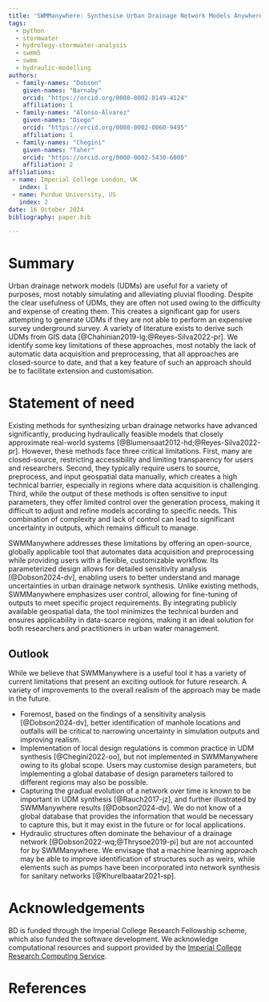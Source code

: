 ```yaml
---
title: 'SWMManywhere: Synthesise Urban Drainage Network Models Anywhere in the World'
tags:
  - python
  - stormwater
  - hydrology-stormwater-analysis
  - swmm5
  - swmm
  - hydraulic-modelling
authors:
  - family-names: "Dobson"
    given-names: "Barnaby"
    orcid: "https://orcid.org/0000-0002-0149-4124"
    affiliation: 1
  - family-names: "Alonso-Álvarez"
    given-names: "Diego"
    orcid: "https://orcid.org/0000-0002-0060-9495"
    affiliation: 1
  - family-names: "Chegini"
    given-names: "Taher"
    orcid: "https://orcid.org/0000-0002-5430-6000"
    affiliation: 2
affiliations:
 - name: Imperial College London, UK
   index: 1
 - name: Purdue University, US
   index: 2
date: 16 October 2024
bibliography: paper.bib

---
```


# Summary

Urban drainage network models (UDMs) are useful for a variety of purposes, most notably simulating and alleviating pluvial flooding. Despite the clear usefulness of UDMs, they are often not used owing to the difficulty and expense of creating them. This creates a significant gap for users attempting to generate UDMs if they are not able to perform an expensive survey underground survey. A variety of literature exists to derive such UDMs from GIS data [@Chahinian2019-lg;@Reyes-Silva2022-pr]. We identify some key limitations of these approaches, most notably the lack of automatic data acquisition and preprocessing, that all approaches are closed-source to date, and that a key feature of such an approach should be to facilitate extension and customisation.

# Statement of need

Existing methods for synthesizing urban drainage networks have advanced significantly, producing hydraulically feasible models that closely approximate real-world systems [@Blumensaat2012-hd;@Reyes-Silva2022-pr]. However, these methods face three critical limitations. First, many are closed-source, restricting accessibility and limiting transparency for users and researchers. Second, they typically require users to source, preprocess, and input geospatial data manually, which creates a high technical barrier, especially in regions where data acquisition is challenging. Third, while the output of these methods is often sensitive to input parameters, they offer limited control over the generation process, making it difficult to adjust and refine models according to specific needs. This combination of complexity and lack of control can lead to significant uncertainty in outputs, which remains difficult to manage.

SWMManywhere addresses these limitations by offering an open-source, globally applicable tool that automates data acquisition and preprocessing while providing users with a flexible, customizable workflow. Its parameterized design allows for detailed sensitivity analysis [@Dobson2024-dv], enabling users to better understand and manage uncertainties in urban drainage network synthesis. Unlike existing methods, SWMManywhere emphasizes user control, allowing for fine-tuning of outputs to meet specific project requirements. By integrating publicly available geospatial data, the tool minimizes the technical burden and ensures applicability in data-scarce regions, making it an ideal solution for both researchers and practitioners in urban water management.

## Outlook

While we believe that SWMManywhere is a useful tool it has a variety of current limitations that present an exciting outlook for future research. A variety of improvements to the overall realism of the approach may be made in the future.

- Foremost, based on the findings of a sensitivity analysis [@Dobson2024-dv], better identification of manhole locations and outfalls will be critical to narrowing uncertainty in simulation outputs and improving realism.
- Implementation of local design regulations is common practice in UDM synthesis [@Chegini2022-oo], but not implemented in SWMManywhere owing to its global scope. Users may customise design parameters, but implementing a global database of design parameters tailored to different regions may also be possible.
- Capturing the gradual evolution of a network over time is known to be important in UDM synthesis [@Rauch2017-jz], and further illustrated by SWMManywhere results [@Dobson2024-dv]. We do not know of a global database that provides the information that would be necessary to capture this, but it may exist in the future or for local applications.
- Hydraulic structures often dominate the behaviour of a drainage network [@Dobson2022-wq;@Thrysoe2019-pi] but are not accounted for by SWMManywhere. We envisage that a machine learning approach may be able to improve identification of structures such as weirs, while elements such as pumps have been incorporated into network synthesis for sanitary networks [@Khurelbaatar2021-sp].

# Acknowledgements

BD is funded through the Imperial College Research Fellowship scheme, which also funded the software development. We acknowledge computational resources and support provided by the [Imperial College Research Computing Service](http://doi.org/10.14469/hpc/2232).

# References
